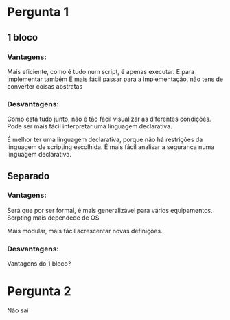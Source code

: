 # Pergunta 1


## 1 bloco

### Vantagens: 
Mais eficiente, como é tudo num script, é apenas executar. E para implementar também
É mais fácil passar para a implementação, não tens de converter coisas abstratas

### Desvantagens:
Como está tudo junto, não é tão fácil visualizar as diferentes condições. Pode ser mais fácil interpretar uma linguagem declarativa.

É melhor ter uma linguagem declarativa, porque não há restrições da linguagem de scripting escolhida. 
É mais fácil analisar a segurança numa linguagem declarativa. 

## Separado
### Vantagens: 
Será que por ser formal, é mais generalizável para vários equipamentos. Scrpting mais dependede de OS

Mais modular, mais fácil acrescentar novas definições.
### Desvantagens:
Vantagens do 1 bloco?

# Pergunta 2
Não sai
